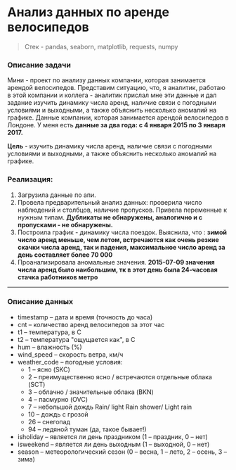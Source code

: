 # Анализ данных по аренде велосипедов
> Стек - pandas, seaborn, matplotlib, requests, numpy
### Описание задачи
Мини - проект по анализу данных компании, которая занимается арендой велосипедов. 
Представим ситуацию, что, я аналитик, работаю в этой компании и коллега - аналитик прислал мне эти данные и дал задание изучить динамику числа аренд, наличие связи с погодными условиями и выходными, а также объяснить несколько аномалий на графике. Данные компании, которая занимается арендой велосипедов в Лондоне. У меня есть **данные за два года: с 4 января 2015 по 3 января 2017.**

**Цель** - изучить динамику числа аренд, наличие связи с погодными условиями и выходными, а также объяснить несколько аномалий на графике.


### Реализация:
1. Загрузила данные по апи.
2. Провела предварительный анализ данных: проверила число наблюдений и столбцов, наличие пропусков. Привела переменные к нужным типам. **Дубликаты не обнаружены, аналогично и с пропусками - не обнаружены.**
3. Построила график - динамику числа поездок. Выяснила, что : **зимой число аренд меньше, чем летом, встречаются как очень резкие скачки числа аренд, так и падения, максимальное число аренд за день составляет более 70 000**
4. Проанализировала аномальные значения. **2015-07-09 значения числа аренд было наибольшим, тк в этот день была 24-часовая стачка работников метро**
___
### Описание данных
- timestamp – дата и время (точность до часа)
- cnt – количество аренд велосипедов за этот час
- t1 – температура, в С
- t2 – температура "ощущается как", в С 
- hum – влажность (%)
- wind_speed – скорость ветра, км/ч
- weather_code – погодные условия:
  - 1 – ясно (SKC)
  - 2 – преимущественно ясно / встречаются отдельные облака (SCT)
  - 3 – облачно / значительные облака (BKN)
  - 4 – пасмурно (OVC)
  - 7 – небольшой дождь Rain/ light Rain shower/ Light rain
  - 10 – дождь с грозой
  - 26 – снегопад
  - 94 – ледяной туман (да, такое бывает!)
- isholiday – является ли день праздником (1 – праздник, 0 – нет)
- isweekend –  является ли день выходным (1 – выходной, 0 – нет)
- season – метеорологический сезон (0 – весна, 1 – лето, 2 – осень, 3 – зима)
